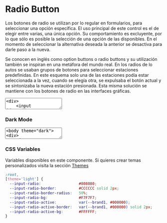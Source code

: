 # Radio Button

Los botones de radio se utilizan por lo regular en formularios, para seleccionar una opción específica. El uso principal de este control es el de elegir entre varias, una única opción. Su comportamiento es excluyente, por lo que sólo es posible la selección de una opción de las disponibles. En el momento de seleccionar la alternativa deseada la anterior se desactiva para darle paso a la nueva. 

Se conocen en inglés como option buttons o radio buttons y su utilización también se inspiran en una metáfora del mundo real. En los radios de lo autos se usaban grupos de botones para seleccionar estaciones predefinidas. En este esquema solo una de las estaciones podía estar seleccionada a la vez, cuando se elegía otra, se expulsaba el botón actual y se sintonizaba la nueva estación presionada. Esta misma solución se mantiene con los botones de radio en las interfaces gráficas.

<textarea code-editor="mixed" code-result-size="145">
<div>
	<input id="radio1" type="radio" value="1" name="radio" checked="checked">
	<label for="radio1"><span><span></span></span>Radio 1</label>
</div>
<div>
	<input id="radio2" type="radio" value="2" name="radio">
	<label for="radio2"><span><span></span></span>Radio 2</label>
</div>
<div>
	<input id="radio3" type="radio" value="3" name="radio">
	<label for="radio3"><span><span></span></span>Radio 3</label>
</div>
</textarea>

### Dark Mode

<textarea code-editor="mixed" code-result-size="145">
<body theme="dark">
<div>
	<input id="radio1" type="radio" value="1" name="radio" checked="checked">
	<label for="radio1"><span><span></span></span>Radio 1</label>
</div>
<div>
	<input id="radio2" type="radio" value="2" name="radio">
	<label for="radio2"><span><span></span></span>Radio 2</label>
</div>
<div>
	<input id="radio3" type="radio" value="3" name="radio">
	<label for="radio3"><span><span></span></span>Radio 3</label>
</div>
</body>
</textarea>

### CSS Variables

Variables disponibles en este componente. Si quieres crear temas personalizados visita la sección [Themes](/themes)

```css
:root,
[theme='light'] {
  --input-radio:                 #808080;
  --input-radio-border:          #CCCCCC solid 2px;
  --input-radio-border-radius:   50%;
  --input-radio-bg:              #F7F7F7;
  --input-radio-active:          var(--brand1, #000000);
  --input-radio-active-border:   var(--brand1, #000000) solid 2px;
  --input-radio-active-bg:       #FFFFFF;
}
```

